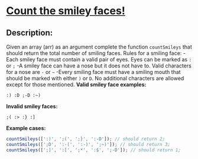 # [Count the smiley faces!](https://www.codewars.com/kata/583203e6eb35d7980400002a)

## Description:

Given an array (arr) as an argument complete the function `countSmileys` that should return the total number of smiling faces.
Rules for a smiling face:
-Each smiley face must contain a valid pair of eyes. Eyes can be marked as `:` or `;`
-A smiley face can have a nose but it does not have to. Valid characters for a nose are `-` or `~`
-Every smiling face must have a smiling mouth that should be marked with either `)` or `D`.
No additional characters are allowed except for those mentioned.
**Valid smiley face examples:**

```
:) :D ;-D :~)
```

**Invalid smiley faces:**

```
;( :> :} :]
```

**Example cases:**

```js
countSmileys([':)', ';(', ';}', ':-D']); // should return 2;
countSmileys([';D', ':-(', ':-)', ';~)']); // should return 3;
countSmileys([';]', ':[', ';*', ':$', ';-D']); // should return 1;
```
